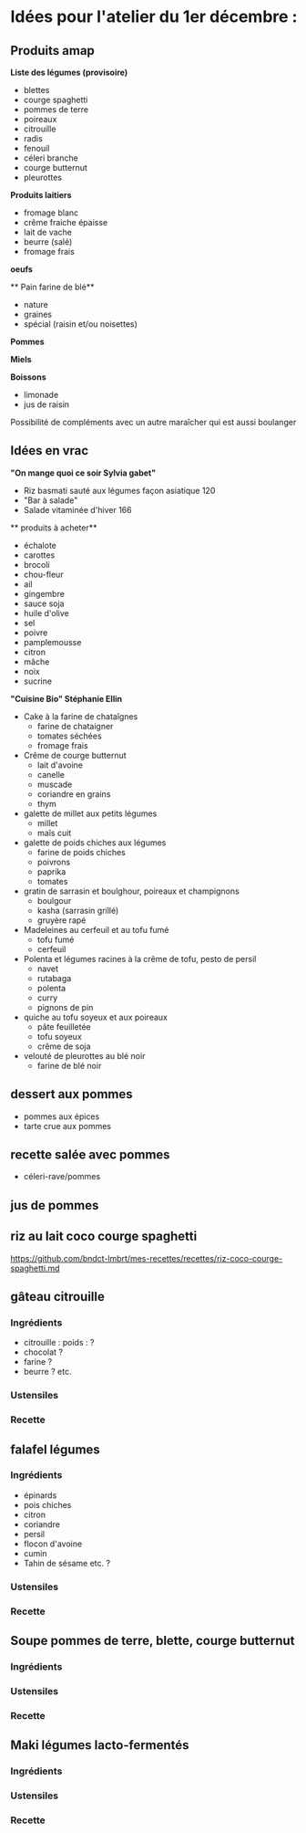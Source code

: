 # Idées pour l'atelier du 1er décembre : 
## Produits amap

**Liste des légumes (provisoire)** 
* blettes
* courge spaghetti
* pommes de terre
* poireaux
* citrouille
* radis
* fenouil
* céleri branche
* courge butternut
* pleurottes

**Produits laitiers**
* fromage blanc
* crême fraiche épaisse
* lait de vache
* beurre (salé)
* fromage frais

**oeufs**

** Pain farine de blé**
* nature
* graines
* spécial (raisin et/ou noisettes)

**Pommes**

**Miels**

**Boissons**
* limonade
* jus de raisin

Possibilité de compléments avec un autre maraîcher qui est aussi boulanger

## Idées en vrac
**"On mange quoi ce soir Sylvia gabet"**
* Riz basmati sauté aux légumes façon asiatique 120
* "Bar à salade"
* Salade vitaminée d'hiver 166

** produits à acheter**
* échalote
* carottes
* brocoli
* chou-fleur
* ail
* gingembre
* sauce soja
* huile d'olive
* sel
* poivre
* pamplemousse
* citron
* mâche
* noix
* sucrine

**"Cuisine Bio" Stéphanie Ellin**
* Cake à la farine de chataîgnes
  * farine de chataigner
  * tomates séchées
  * fromage frais
* Crême de courge butternut
  * lait d'avoine
  * canelle
  * muscade
  * coriandre en grains
  * thym
* galette de millet aux petits légumes
  * millet
  * maîs cuit
* galette de poids chiches aux légumes
  * farine de poids chiches
  * poivrons
  * paprika
  * tomates
* gratin de sarrasin et boulghour, poireaux et champignons
  * boulgour
  * kasha (sarrasin grillé)
  * gruyère rapé
* Madeleines au cerfeuil et au tofu fumé
  * tofu fumé
  * cerfeuil
* Polenta et légumes racines à la crême de tofu, pesto de persil
  * navet
  * rutabaga
  * polenta
  * curry
  * pignons de pin
* quiche au tofu soyeux et aux poireaux
  * pâte feuilletée
  * tofu soyeux
  * crême de soja
* velouté de pleurottes au blé noir
  * farine de blé noir
  
## dessert aux pommes
* pommes aux épices
* tarte crue aux pommes
## recette salée avec pommes
* céleri-rave/pommes
## jus de pommes
## riz au lait coco courge spaghetti
https://github.com/bndct-lmbrt/mes-recettes/recettes/riz-coco-courge-spaghetti.md 
## gâteau citrouille
### Ingrédients

* citrouille : poids : ?
* chocolat ?
* farine ?
* beurre ?
etc.

### Ustensiles

### Recette

## falafel légumes
### Ingrédients
* épinards
* pois chiches
* citron
* coriandre
* persil
* flocon d'avoine
* cumin
* Tahin de sésame
etc. ?

### Ustensiles

### Recette

## Soupe pommes de terre, blette, courge butternut

### Ingrédients
### Ustensiles
### Recette

## Maki légumes lacto-fermentés

### Ingrédients
### Ustensiles
### Recette

